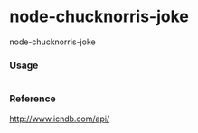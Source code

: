 # node-chucknorris-joke
node-chucknorris-joke

### Usage
```javascript


```

### Reference

http://www.icndb.com/api/
